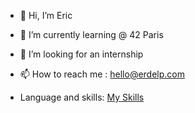 - 👋 Hi, I’m Eric
- 🌱 I’m currently learning @ 42 Paris
- 💞️ I’m looking for an internship
- 📫 How to reach me : hello@erdelp.com

- Language and skills:
[My Skills](https://go-skill-icons.vercel.app/api/icons?i=c,cpp,git,shell)

<!---
erdelp/erdelp is a ✨ special ✨ repository because its `README.md` (this file) appears on your GitHub profile.
You can click the Preview link to take a look at your changes.
--->
